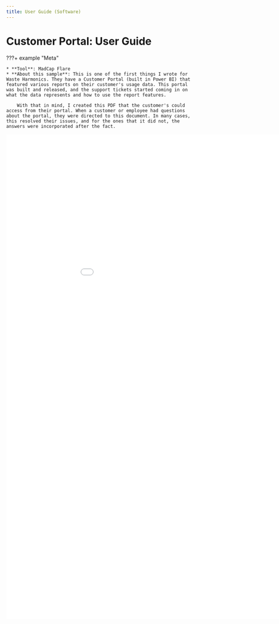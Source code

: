 ```yaml
---
title: User Guide (Software)
---
```


# Customer Portal: User Guide

???+ example "Meta"

    * **Tool**: MadCap Flare
    * **About this sample**: This is one of the first things I wrote for Waste Harmonics. They have a Customer Portal (built in Power BI) that featured various reports on their customer's usage data. This portal was built and released, and the support tickets started coming in on what the data represents and how to use the report features. 

        With that in mind, I created this PDF that the customer's could access from their portal. When a customer or employee had questions about the portal, they were directed to this document. In many cases, this resolved their issues, and for the ones that it did not, the answers were incorporated after the fact.

<embed class="pdf" 
               src=
"../../assets/pdfs/Customer Portal User Guide 1.0 (2023).pdf"
            width="1000" height="1300" markdown>